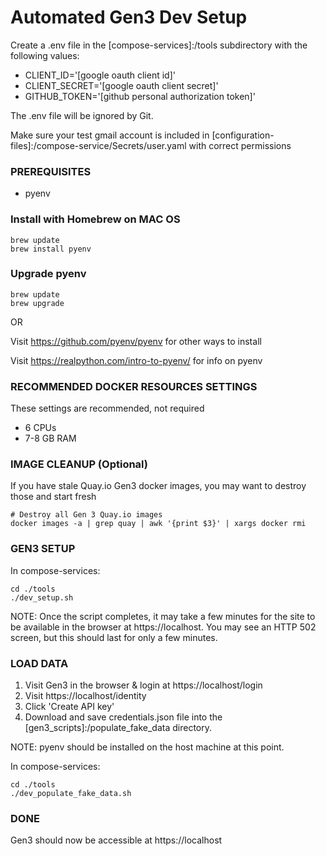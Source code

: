 # Automated Gen3 Dev Setup

Create a .env file in the [compose-services]:/tools subdirectory with the following values:

- CLIENT_ID='[google oauth client id]'
- CLIENT_SECRET='[google oauth client secret]'
- GITHUB_TOKEN='[github personal authorization token]'

The .env file will be ignored by Git.

Make sure your test gmail account is included in [configuration-files]:/compose-service/Secrets/user.yaml with correct permissions

### PREREQUISITES
- pyenv

### Install with Homebrew on MAC OS
```
brew update
brew install pyenv
```

### Upgrade pyenv
```
brew update
brew upgrade
```
OR

Visit https://github.com/pyenv/pyenv for other ways to install

Visit https://realpython.com/intro-to-pyenv/ for info on pyenv

### RECOMMENDED DOCKER RESOURCES SETTINGS
These settings are recommended, not required
- 6 CPUs
- 7-8 GB RAM

### IMAGE CLEANUP (Optional)
If you have stale Quay.io Gen3 docker images, you may want to destroy those and start fresh

```
# Destroy all Gen 3 Quay.io images
docker images -a | grep quay | awk '{print $3}' | xargs docker rmi
```

### GEN3 SETUP

In compose-services:
```
cd ./tools
./dev_setup.sh
```

NOTE:  Once the script completes, it may take a few minutes for the site to be available in the browser at https://localhost.  You may see an HTTP 502 screen, but this should last for only a few minutes.


### LOAD DATA

1. Visit Gen3 in the browser & login at https://localhost/login
2. Visit https://localhost/identity
3. Click 'Create API key'
4. Download and save credentials.json file into the [gen3_scripts]:/populate_fake_data directory.

NOTE:  pyenv should be installed on the host machine at this point.

In compose-services:
```
cd ./tools
./dev_populate_fake_data.sh
```

### DONE
Gen3 should now be accessible at https://localhost